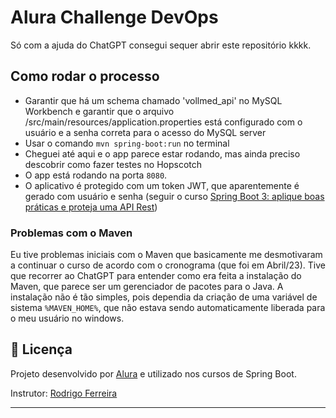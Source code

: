 # Alura Challenge DevOps
Só com a ajuda do ChatGPT consegui sequer abrir este repositório kkkk.

## Como rodar o processo
- Garantir que há um schema chamado 'vollmed_api' no MySQL Workbench e garantir que o arquivo /src/main/resources/application.properties está configurado com o usuário e a senha correta para o acesso do MySQL server
- Usar o comando ```mvn spring-boot:run``` no terminal
- Cheguei até aqui e o app parece estar rodando, mas ainda preciso descobrir como fazer testes no Hopscotch
- O app está rodando na porta ```8080```.
- O aplicativo é protegido com um token JWT, que aparentemente é gerado com usuário e senha (seguir o curso <a href="https://cursos.alura.com.br/course/spring-boot-aplique-boas-praticas-proteja-api-rest">Spring Boot 3: aplique boas práticas e proteja uma API Rest</a>)

### Problemas com o Maven
Eu tive problemas iniciais com o Maven que basicamente me desmotivaram a continuar o curso de acordo com o cronograma (que foi em Abril/23). Tive que recorrer ao ChatGPT para entender como era feita a instalação do Maven, que parece ser um gerenciador de pacotes para o Java. A instalação não é tão simples, pois dependia da criação de uma variável de sistema ```%MAVEN_HOME%```, que não estava sendo automaticamente liberada para o meu usuário no windows.

## 📝 Licença

Projeto desenvolvido por [Alura](https://www.alura.com.br) e utilizado nos cursos de Spring Boot.

Instrutor: [Rodrigo Ferreira](https://cursos.alura.com.br/user/rodrigo-ferreira) 

---
